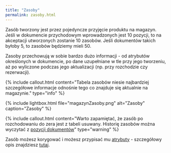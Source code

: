```yaml
---
title: "Zasoby"
permalink: zasoby.html
---
```


Zasób tworzony jest przez pojedyncze przyjęcie produktu na magazyn. Jeśli w dokumencie przychodowym wprowadzonych jest 10 pozycji, to na akceptacji utworzonych zostanie 10 zasobów. Jeśli dokumentów takich byłoby 5, to zasobów będziemy mieli 50. 

Zasoby przechowują w sobie bardzo dużo informacji - od atrybutów określonych w dokumencie, po dane uzupełniane w tle przy jego tworzeniu, aż po wyliczone podczas jego aktualizacji (np. przy rozchodzie czy rezerwacji).

{% include callout.html content="Tabela zasobów niesie najbardziej szczegółowe informacje odnośnie tego co znajduje się aktualnie na magazynie." type="info" %} 

{% include lightbox.html file="magazynZasoby.png" alt="Zasoby" caption="Zasoby" %}



{% include callout.html content="Warto zapamiętać, że zasób po rozchodowaniu do zera jest z tabeli usuwany. Historię zasobów można wyczytać z [pozycji dokumentów](/pozycje-dokumentow)" type="warning" %}

Zasób możesz korygować i możesz przypisać mu [atrybuty](/atrybuty) - szczegółowy opis znajdziesz [tutaj](/korekty).

